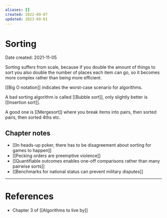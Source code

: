 ```yaml
---
aliases: []
created: 2022-09-07
updated: 2023-09-01
---
```


# Sorting
Date created: 2021-11-05

Sorting suffers from scale, because if you double the amount of things to sort you also double the number of places each item can go, so it becomes more complex rather than being more efficient.

[[Big O notation]] indicates the worst-case scenario for algorithms.

A bad sorting algorithm is called [[Bubble sort]], only slightly better is [[Insertion sort]].

A good one is [[Mergesort]] where you break items into pairs, then sorted pairs, then sorted 4ths etc.

## Chapter notes

- [[In heads-up poker, there has to be disagreement about sorting for games to happen]]
- [[Pecking orders are preemptive violence]]
- [[Quantifiable outcomes enables one-off comparisons rather than many pairwise sorts]]
- [[Benchmarks for national status can prevent military disputes]]

---
# References
* Chapter 3 of [[Algorithms to live by]]
